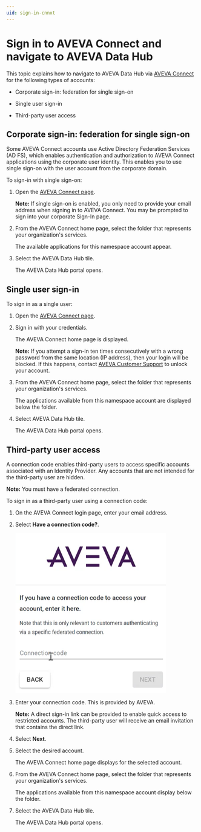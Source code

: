 ```yaml
---
uid: sign-in-cnnxt
---
```


# Sign in to AVEVA Connect and navigate to AVEVA Data Hub 

This topic explains how to navigate to AVEVA Data Hub via [AVEVA Connect](https://connect.aveva.com/) for the following types of accounts:

* Corporate sign-in: federation for single sign-on

* Single user sign-in

* Third-party user access

## Corporate sign-in: federation for single sign-on

Some AVEVA Connect accounts use Active Directory Federation Services (AD FS), which enables authentication and authorization to AVEVA Connect applications using the corporate user identity. This enables you to use single sign-on with the user account from the corporate domain.

To sign-in with single sign-on:

1. Open the [AVEVA Connect page](https://connect.aveva.com/). 

   **Note:** If single sign-on is enabled, you only need to provide your email address when signing in to AVEVA Connect. You may be prompted to sign into your corporate Sign-In page.

1. From the AVEVA Connect home page, select the folder that represents your organization's services.
   
   The available applications for this namespace account appear. 
     
1. Select the AVEVA Data Hub tile.

   The AVEVA Data Hub portal opens. 

## Single user sign-in

To sign in as a single user:

1. Open the [AVEVA Connect page](https://connect.aveva.com/). 

1. Sign in with your credentials. 
    
    The AVEVA Connect home page is displayed.

    **Note:** If you attempt a sign-in ten times consecutively with a wrong password from the same location (IP address), then your login will be blocked. If this happens, contact [AVEVA Customer Support](https://softwaresupport.aveva.com) to unlock your account.

1. From the AVEVA Connect home page, select the folder that represents your organization's services.
   
   The applications available from this namespace account are displayed below the folder. 
     
1. Select AVEVA Data Hub tile.

   The AVEVA Data Hub portal opens. 

## Third-party user access

A connection code enables third-party users to access specific accounts associated with an Identity Provider. Any accounts that are not intended for the third-party user are hidden.

**Note:** You must have a federated connection.

To sign in as a third-party user using a connection code:

1.	On the AVEVA Connect login page, enter your email address.

1.	Select **Have a connection code?**.

    ![Connection code screen](./images/cnnxtn-code-3rd-party.png)

1.	Enter your connection code. This is provided by AVEVA.
 
    **Note:** A direct sign-in link can be provided to enable quick access to restricted accounts. The third-party user will receive an email invitation that contains the direct link.

1.	Select **Next**.

1.	Select the desired account.

    The AVEVA Connect home page displays for the selected account.

1. From the AVEVA Connect home page, select the folder that represents your organization's services.
   
   The applications available from this namespace account display below the folder. 
     
1. Select the AVEVA Data Hub tile.

   The AVEVA Data Hub portal opens.
